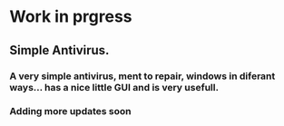 # Work in prgress
## Simple Antivirus.

### A very simple antivirus, ment to repair, windows in diferant ways... has a nice little GUI and is very usefull.
### Adding more updates soon
